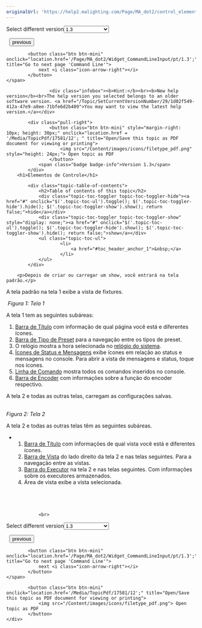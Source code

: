 ```yaml
---
originalUrl: 'https://help2.malighting.com/Page/MA_dot2/control_elements/pt/1.3'
---
```


<div class="topic-navigation">

<div class="pull-right">
	<span class="pull-left">


<div class="pull-left">
<form action="/Topic/SetCurrentVersionNumber" class="form-inline" id="frmTagSelector" method="post">	<span class="form-mini">
		<div class="input-prepend"><span class="add-on">Select different version</span><select autocomplete="off" id="versionNumberId" name="versionNumberId" onchange="$(this).closest('#frmTagSelector').submit();" style="width: 120px;"><option value="">- latest -</option>
<option value="3">1.1</option>
<option value="7">1.2</option>
<option selected="selected" value="12">1.3</option>
<option value="16">1.5</option>
<option value="29">1.9</option>
</select></div>
		<input data-val="true" data-val-number="The field Int32 must be a number." data-val-required="The Int32 field is required." id="ProductId" name="ProductId" type="hidden" value="7">
		<input id="CurrentGuid" name="CurrentGuid" type="hidden" value="1d02f549-412a-47e9-a8ee-71bfe6d2b409">
	</span>
</form></div>&nbsp;	</span>
	<span class="pull-right" style="white-space: nowrap;">
			<button class="btn btn-mini" onclick="location.href='/Page/MA_dot2/views_and_windows_overview/pt/1.3'; " title="Go to previous page 'Views &amp; Windows'">
				<i class="icon-arrow-left"></i> previous
			</button>

			<button class="btn btn-mini" onclick="location.href='/Page/MA_dot2/Widget_CommandLineInput/pt/1.3';" title="Go to next page 'Command Line'">
				next <i class="icon-arrow-right"></i> 
			</button>
	</span>
</div>
<div class="clear-fix" style="margin-bottom: 10px"></div>
</div>

					<div class="infobox"><b>Hint:</b><br><b>New help version</b><br>The help version you selected belongs to an older software version. <a href="/Topic/SetCurrentVersionNumber/29/1d02f549-412a-47e9-a8ee-71bfe6d2b409">You may want to view the latest help version.</a></div>

			<div class="pull-right">
					<button class="btn btn-mini" style="margin-right: 10px; height: 30px;" onclick="location.href = '/Media/TopicPdf/17581/12'; " title="Open/Save this topic as PDF document for viewing or printing">
						<img src="/Content/images/icons/filetype_pdf.png" style="height: 24px;"> Open topic as PDF
					</button>
				<span class="badge badge-info">Version 1.3</span>
			</div>
		<h1>Elementos de Controle</h1>

			<div class="topic-table-of-contents">
				<h2>Table of contents of this topic</h2>
				<div class="topic-toc-toggler topic-toc-toggler-hide"><a href="#" onclick="$('.topic-toc-ul').toggle(); $('.topic-toc-toggler-hide').hide(); $('.topic-toc-toggler-show').show(); return false;">hide</a></div>
				<div class="topic-toc-toggler topic-toc-toggler-show" style="display: none;"><a href="#" onclick="$('.topic-toc-ul').toggle(); $('.topic-toc-toggler-hide').show(); $('.topic-toc-toggler-show').hide(); return false;">show</a></div>
				<ul class="topic-toc-ul">
						<li>
							<a href="#toc_header_anchor_1">&nbsp;</a>
						</li>
				</ul>
			</div>

		<p>Depois de criar ou carregar um show, você entrará na tela padrão.</p>

<p>A tela padrão na tela 1 exibe a vista de fixtures.</p>

<p><img alt="" src="/Media/Image/Dot2_ViewsandWindows_ControlElements02_1-2.png"> <em>Figura 1:&nbsp;Tela 1</em></p>

<p>A tela 1 tem as seguintes subáreas:&nbsp;</p>

<ol>
	<li><a href="/Topic/a9e3dcd7-1fb1-4dab-8e42-03f9e0de3e99">Barra de Título</a>&nbsp;com informação de qual página você está e diferentes ícones.</li>
	<li><a href="/Topic/60e350ef-d825-4072-a644-ed2430d82522">Barra de Tipo de Preset</a>&nbsp;para a navegação entre os tipos de preset.</li>
	<li>O relógio mostra a hora selecionada no <a href="/Topic/df392eed-1802-4d86-9327-a92876019140">relógio do sistema</a>.</li>
	<li><a href="/Topic/ff2ec6f4-e916-4a21-9550-2901612402ea">Ícones de Status e Mensagens</a>&nbsp;exibe ícones em relação ao status e mensagens no console. Para abrir a vista de mensagens e status, toque nos ícones.</li>
	<li><a href="/Topic/330c5d26-3bcd-4d9c-a448-d89cc7a6d5f1">Linha de Comando</a>&nbsp;mostra todos os comandos inseridos no console.</li>
	<li><a href="/Topic/51003507-17ad-42ae-bfa0-efbf2787c63e">Barra de Encoder</a>&nbsp;com informações sobre a função do encoder respectivo.</li>
</ol>

<p>A tela 2 e todas as outras telas, carregam as configurações salvas.</p>

<p><img alt="" src="/Media/Image/Dot2_ViewsandWindows_ControlElements_01_1-1-3.png"><br>
<br>
<em>Figura 2: Tela 2</em></p>

<p>A tela 2 e todas as outras telas têm as seguintes subáreas.</p>

<ul>
	<li>
	<ol>
		<li><a href="/Topic/a9e3dcd7-1fb1-4dab-8e42-03f9e0de3e99">Barra de Título</a>&nbsp;com informações de qual vista você está e diferentes ícones.</li>
		<li><a href="/Topic/aeb06b87-4def-4d5c-8ccd-fce24793de63">Barra de Vista</a>&nbsp;do lado direito da tela 2 e nas telas seguintes. Para a navegação entre as vistas.</li>
		<li><a href="/Topic/af87cdc8-b54b-41ee-b614-26065230c7ec">Barra do Executor</a>&nbsp;na tela 2 e nas telas seguintes. Com informações sobre os executores armazenados.</li>
		<li>Área de vista exibe a vista selecionada.</li>
	</ol>
	</li>
</ul>

<a name="toc_header_anchor_1" id="toc_header_anchor_1" class="topic-toc-item"></a><h2>&nbsp;</h2>


				<br>
<div class="topic-navigation">

<div class="pull-right">
	<span class="pull-left">


<div class="pull-left">
<form action="/Topic/SetCurrentVersionNumber" class="form-inline" id="frmTagSelector" method="post">	<span class="form-mini">
		<div class="input-prepend"><span class="add-on">Select different version</span><select autocomplete="off" id="versionNumberId" name="versionNumberId" onchange="$(this).closest('#frmTagSelector').submit();" style="width: 120px;"><option value="">- latest -</option>
<option value="3">1.1</option>
<option value="7">1.2</option>
<option selected="selected" value="12">1.3</option>
<option value="16">1.5</option>
<option value="29">1.9</option>
</select></div>
		<input data-val="true" data-val-number="The field Int32 must be a number." data-val-required="The Int32 field is required." id="ProductId" name="ProductId" type="hidden" value="7">
		<input id="CurrentGuid" name="CurrentGuid" type="hidden" value="1d02f549-412a-47e9-a8ee-71bfe6d2b409">
	</span>
</form></div>&nbsp;	</span>
	<span class="pull-right" style="white-space: nowrap;">
			<button class="btn btn-mini" onclick="location.href='/Page/MA_dot2/views_and_windows_overview/pt/1.3'; " title="Go to previous page 'Views &amp; Windows'">
				<i class="icon-arrow-left"></i> previous
			</button>

			<button class="btn btn-mini" onclick="location.href='/Page/MA_dot2/Widget_CommandLineInput/pt/1.3';" title="Go to next page 'Command Line'">
				next <i class="icon-arrow-right"></i> 
			</button>
	</span>
</div>
	<div class="clear-fix"></div>
	<div class="pull-right">
	
			<button class="btn btn-mini" onclick="location.href='/Media/TopicPdf/17581/12';" title="Open/Save this topic as PDF document for viewing or printing">
				<img src="/Content/images/icons/filetype_pdf.png"> Open topic as PDF
			</button>
	</div>
<div class="clear-fix" style="margin-bottom: 10px"></div>
</div>

	

